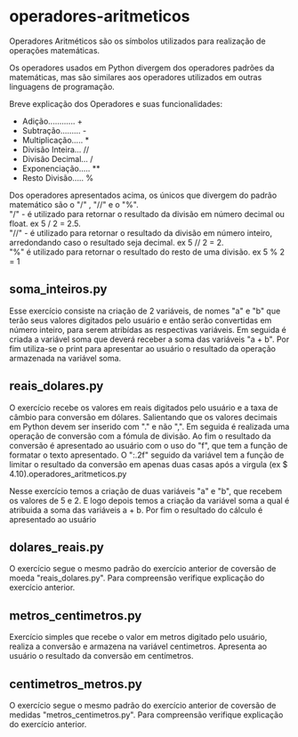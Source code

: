 # operadores-aritmeticos

Operadores Aritméticos são os símbolos utilizados para realização de operações matemáticas.

Os operadores usados em Python divergem dos operadores padrões da matemáticas, mas são similares aos operadores utilizados em outras linguagens de programação.

Breve explicação dos Operadores e suas funcionalidades:

* Adição............ +
* Subtração......... -
* Multiplicação..... *
* Divisão Inteira... //
* Divisão Decimal... /
* Exponenciação..... **
* Resto Divisão..... %

Dos operadores apresentados acima, os únicos que divergem do padrão matemático são o "/" , "//" e o "%".  
"/" - é utilizado para retornar o resultado da divisão em número decimal ou float. ex 5 / 2 = 2.5.  
"//" - é utilizado para retornar o resultado da divisão em número inteiro, arredondando caso o resultado seja decimal. ex 5 // 2 = 2.  
"%" é utilizado para retornar o resultado do resto de uma divisão. ex 5 % 2 = 1

## soma_inteiros.py

Esse exercício consiste na criação de 2 variáveis, de nomes "a" e "b" que terão seus valores digitados pelo usuário e então serão convertidas em número inteiro, para serem atribídas as respectivas variáveis.
Em seguida é criada a variável soma que deverá receber a soma das variáveis "a + b".
Por fim utiliza-se o print para apresentar ao usuário o resultado da operação armazenada na variável soma.

## reais_dolares.py

O exercício recebe os valores em reais digitados pelo usuário e a taxa de câmbio para conversão em dólares. Salientando que os valores decimais em Python devem ser inserido com "." e não ",".
Em seguida é realizada uma operação de conversão com a fómula de divisão.
Ao fim o resultado da conversão é apresentado ao usuário com o uso do "f", que tem a função de formatar o texto apresentado. O ":.2f" seguido da variável tem a função de limitar o resultado da conversão em apenas duas casas após a virgula (ex $ 4.10).operadores_aritmeticos.py

Nesse exercício temos a criação de duas variáveis "a" e "b", que recebem os valores de 5 e 2.
E logo depois temos a criação da variável soma a qual é atribuida a soma das variáveis a + b.
Por fim o resultado do cálculo é apresentado ao usuário

## dolares_reais.py

O exercício segue o mesmo padrão do exercício anterior de coversão de moeda "reais_dolares.py".
Para compreensão verifique explicação do exercício anterior.

## metros_centimetros.py

Exercício simples que recebe o valor em metros digitado pelo usuário, realiza a conversão e armazena na variável centimetros.
Apresenta ao usuário o resultado da conversão em centímetros.

## centimetros_metros.py

O exercício segue o mesmo padrão do exercício anterior de coversão de medidas "metros_centimetros.py".
Para compreensão verifique explicação do exercício anterior.
